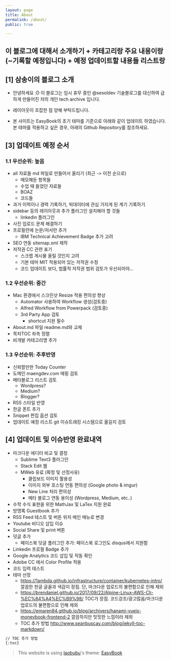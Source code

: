 ```yaml
---
layout: page
title: About
permalink: /about/
public: true

---
```


## 이 블로그에 대해서 소개하기 + 카테고리랑 주요 내용이랑 (~기록할 예정입니다) + 예정 업데이트할 내용들 리스트랑

## [1] 삼송이의 블로그 소개

* 안녕하세요 :D
이 블로그는 임시 휴무 중인 @sesoldev 기술블로그를 대신하여 급하게 만들어진 저의 개인 tech archive 입니다.

* 레이아웃이 조잡한 점 양해 부탁드립니다.



* 본 사이트는 EasyBook의 초기 테마를 기준으로 아래와 같이 업데이트 하였습니다. 본 테마를 적용하고 싶은 경우, 아래의 Github Repository를 참조하세요.

## [3] 업데이트 예정 순서

### 1.1 우선순위: 높음
* all 자료들 md 파일로 만들어서 올리기 (최근 -> 이전 순으로)
    - 메모해둔 항목들
    - 수업 때 들었던 자료들
    - BOAZ
    - 코드들
* 과거 이력이나 경력 기록하기, 빅데이터에 관심 가지게 된 계기 기록하기
* sidebar 등의 레이아웃과 추가 플러그인 설치해야 할 것들
    - linkedin 플러그인
* 사진 업로드 문제 해결하기
* 프로필란에 논문/저서란 추가
    - IBM Technical Achievement Badge 추가 고려 
* SEO 연동 sitemap.xml 제작 
* 저작권 CC 관련 표기 
    - 스크랩 게시물 올릴 것인지 고려
    - 기본 테마 MIT 적용되어 있는 저작권 수정
    - 코드 업데이트 보다, 법률적 저작권 범위 검토가 우선되어야...

### 1.2 우선순위: 중간
* Mac 환경에서 스크린샷 Resize 적용 편의성 향상 
    - Automator 사용하여 Workflow 생성(검토중) 
    - Alfred Workflow from Powerpack (검토중) 
    - 3rd Party App 검토 
        - shortcut 지원 필수
* About.md 파일 readme.md와 교체
* 목차TOC 좌측 정렬
* 비개발 카테고리명 추가

### 1.3 우선순위: 추후반영
* 신뢰할만한 Today Counter
* 도메인 maengdev.com 매핑 검토
* 메타블로그 리스트 검토 
    - Wordpress?  
    - Medium?
    - Blogger?
* RSS 스타일 반영
* 한글 폰트 추가
* Snippet 편집 옵션 검토
* 업데이트 예정 리스트 git 이슈트래킹 시스템으로 옮길지 검토

## [4] 업데이트 및 이슈반영 완료내역
* 마크다운 에디터 비교 및 결정
    - Sublime Text3 플러그인 
    - Stack Edit 웹
    - MWeb 유료 (확정 및 선정사유)
        - 클립보드 이미지 활용성
        - 이미지 외부 호스팅 연동 편의성 (Google photo & imgur) 
        - New Line 처리 편의성 
        - 메타 블로그 연동 용이성 (Wordpress, Medium, etc..) 
* 수학 수식 표현을 위한 MathJax 및 LaTex 지원 완료
* 방명록 Guestbook 추가
* RSS Feed 테스트 및 버튼 위치 메인 메뉴로 변경
* Youtube 비디오 삽입 이슈
* Social Share 및 print 버튼 
* 덧글 추가
    - 페이스북 덧글 플러그인 추가: 페이스북 로그인도 disqus에서 지원함 
* Linkedin 프로필 Badge 추가
* Google Analytics 코드 삽입 및 작동 확인
* Adobe CC 에서 Color Profile 적용
* 코드 입력 테스트
* 테마 선정 
    - https://1ambda.github.io/infrastructure/container/kubernetes-intro/ 깔끔한 한글 글꼴과 색감이 장점. 단, 마크다운 업로드의 불편함으로 인해 제외
    - https://brendaniel.github.io/2017/09/22/Alpine-Linux-AWS-Cli-%EC%84%A4%EC%B9%98/ TOC가 장점. 코드강조/광고많음/마크다운 업로드의 불편함으로 인해 제외
    - https://emaren84.github.io/blog/archivers/hanami-vuejs-moneybook-frontend-2 깔끔하지만 밋밋한 느낌이라 제외 
    - TOC 추가 방법 
http://www.seanbuscay.com/blog/jekyll-toc-markdown/

```Markdown
// TOC 추가 방법
{:toc}
```

> This website is using [laobubu](http://laobubu.net)'s theme: [EasyBook](https://github.com/laobubu/jekyll-theme-EasyBook)


